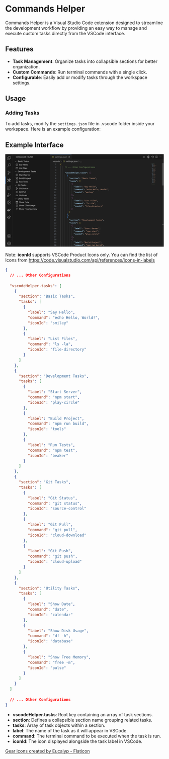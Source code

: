 # Commands Helper

Commands Helper is a Visual Studio Code extension designed to streamline the development workflow by providing an easy way to manage and execute custom tasks directly from the VSCode interface.

## Features

- **Task Management**: Organize tasks into collapsible sections for better organization.
- **Custom Commands**: Run terminal commands with a single click.
- **Configurable**: Easily add or modify tasks through the workspace settings.

## Usage

### Adding Tasks

To add tasks, modify the `settings.json` file in .vscode folder inside your workspace. Here is an example configuration:

## Example Interface

![Commands Helper Interface](resources/preview.png)

Note: **iconId** supports VSCode Product Icons only. You can find the list of Icons from https://code.visualstudio.com/api/references/icons-in-labels

```json
{
  // ... Other Configurations

  "vscodeHelper.tasks": [
    {
      "section": "Basic Tasks",
      "tasks": [
        {
          "label": "Say Hello",
          "command": "echo Hello, World!",
          "iconId": "smiley"
        },
        {
          "label": "List Files",
          "command": "ls -la",
          "iconId": "file-directory"
        }
      ]
    },
    {
      "section": "Development Tasks",
      "tasks": [
        {
          "label": "Start Server",
          "command": "npm start",
          "iconId": "play-circle"
        },
        {
          "label": "Build Project",
          "command": "npm run build",
          "iconId": "tools"
        },
        {
          "label": "Run Tests",
          "command": "npm test",
          "iconId": "beaker"
        }
      ]
    },
    {
      "section": "Git Tasks",
      "tasks": [
        {
          "label": "Git Status",
          "command": "git status",
          "iconId": "source-control"
        },
        {
          "label": "Git Pull",
          "command": "git pull",
          "iconId": "cloud-download"
        },
        {
          "label": "Git Push",
          "command": "git push",
          "iconId": "cloud-upload"
        }
      ]
    },
    {
      "section": "Utility Tasks",
      "tasks": [
        {
          "label": "Show Date",
          "command": "date",
          "iconId": "calendar"
        },
        {
          "label": "Show Disk Usage",
          "command": "df -h",
          "iconId": "database"
        },
        {
          "label": "Show Free Memory",
          "command": "free -m",
          "iconId": "pulse"
        }
      ]
    }
  ]

  // ... Other Configurations
}
```

- **vscodeHelper.tasks**: Root key containing an array of task sections.
- **section**: Defines a collapsible section name grouping related tasks.
- **tasks**: Array of task objects within a section.
- **label**: The name of the task as it will appear in VSCode.
- **command**: The terminal command to be executed when the task is run.
- **iconId**: The icon displayed alongside the task label in VSCode.

<a href="https://www.flaticon.com/free-icons/gear" title="gear icons">Gear icons created by Eucalyp - Flaticon</a>